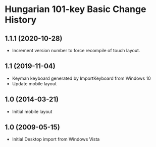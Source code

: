 Hungarian 101-key Basic Change History
====================

1.1.1 (2020-10-28)
----------------
* Increment version number to force recompile of touch layout.

1.1 (2019-11-04)
----------------
* Keyman keyboard generated by ImportKeyboard from Windows 10 
* Update mobile layout

1.0 (2014-03-21)
----------------
* Initial mobile layout

1.0 (2009-05-15)
----------------------
* Initial Desktop import from Windows Vista

